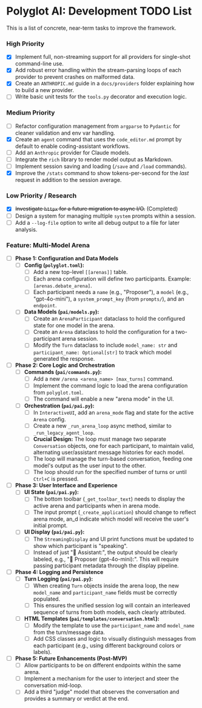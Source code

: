 # Polyglot AI: Development TODO List

This is a list of concrete, near-term tasks to improve the framework.

### High Priority

- [x] Implement full, non-streaming support for all providers for single-shot command-line use.
- [x] Add robust error handling within the stream-parsing loops of each provider to prevent crashes on malformed data.
- [x] Create an `ANTHROPIC.md` guide in a `docs/providers` folder explaining how to build a new provider.
- [ ] Write basic unit tests for the `tools.py` decorator and execution logic.

### Medium Priority

- [ ] Refactor configuration management from `argparse` to `Pydantic` for cleaner validation and env var handling.
- [x] Create an `agent` command that uses the `code_editor.md` prompt by default to enable coding-assistant workflows.
- [ ] Add an `Anthropic` provider for Claude models.
- [ ] Integrate the `rich` library to render model output as Markdown.
- [ ] Implement session saving and loading (`/save` and `/load` commands).
- [x] Improve the `/stats` command to show tokens-per-second for the *last* request in addition to the session average.

### Low Priority / Research

- [x] ~~Investigate `httpx` for a future migration to async I/O.~~ (Completed)
- [ ] Design a system for managing multiple `system` prompts within a session.
- [ ] Add a `--log-file` option to write all debug output to a file for later analysis.

### Feature: Multi-Model Arena
- [ ] **Phase 1: Configuration and Data Models**
    - [ ] **Config (`polyglot.toml`):**
        - [ ] Add a new top-level `[[arenas]]` table.
        - [ ] Each arena configuration will define two participants. Example: `[arenas.debate_arena]`.
        - [ ] Each participant needs a `name` (e.g., "Proposer"), a `model` (e.g., "gpt-4o-mini"), a `system_prompt_key` (from `prompts/`), and an `endpoint`.
    - [ ] **Data Models (`pai/models.py`):**
        - [ ] Create an `ArenaParticipant` dataclass to hold the configured state for one model in the arena.
        - [ ] Create an `Arena` dataclass to hold the configuration for a two-participant arena session.
        - [ ] Modify the `Turn` dataclass to include `model_name: str` and `participant_name: Optional[str]` to track which model generated the response.
- [ ] **Phase 2: Core Logic and Orchestration**
    - [ ] **Commands (`pai/commands.py`):**
        - [ ] Add a new `/arena <arena_name> [max_turns]` command.
        - [ ] Implement the command logic to load the arena configuration from `polyglot.toml`.
        - [ ] The command will enable a new "arena mode" in the UI.
    - [ ] **Orchestration (`pai/pai.py`):**
        - [ ] In `InteractiveUI`, add an `arena_mode` flag and state for the active `Arena` config.
        - [ ] Create a new `_run_arena_loop` async method, similar to `_run_legacy_agent_loop`.
        - [ ] **Crucial Design:** The loop must manage two separate `Conversation` objects, one for each participant, to maintain valid, alternating user/assistant message histories for each model.
        - [ ] The loop will manage the turn-based conversation, feeding one model's output as the user input to the other.
        - [ ] The loop should run for the specified number of turns or until `Ctrl+C` is pressed.
- [ ] **Phase 3: User Interface and Experience**
    - [ ] **UI State (`pai/pai.py`):**
        - [ ] The bottom toolbar (`_get_toolbar_text`) needs to display the active arena and participants when in arena mode.
        - [ ] The input prompt (`_create_application`) should change to reflect arena mode, an_d indicate which model will receive the user's initial prompt.
    - [ ] **UI Display (`pai/pai.py`):**
        - [ ] The `StreamingDisplay` and UI print functions must be updated to show which participant is "speaking".
        - [ ] Instead of just "🤖 Assistant:", the output should be clearly labeled, e.g., "🤖 Proposer (gpt-4o-mini):". This will require passing participant metadata through the display pipeline.
- [ ] **Phase 4: Logging and Persistence**
    - [ ] **Turn Logging (`pai/pai.py`):**
        - [ ] When creating `Turn` objects inside the arena loop, the new `model_name` and `participant_name` fields must be correctly populated.
        - [ ] This ensures the unified session log will contain an interleaved sequence of turns from both models, each clearly attributed.
    - [ ] **HTML Templates (`pai/templates/conversation.html`):**
        - [ ] Modify the template to use the `participant_name` and `model_name` from the turn/message data.
        - [ ] Add CSS classes and logic to visually distinguish messages from each participant (e.g., using different background colors or labels).
- [ ] **Phase 5: Future Enhancements (Post-MVP)**
    - [ ] Allow participants to be on different endpoints within the same arena.
    - [ ] Implement a mechanism for the user to interject and steer the conversation mid-loop.
    - [ ] Add a third "judge" model that observes the conversation and provides a summary or verdict at the end.
